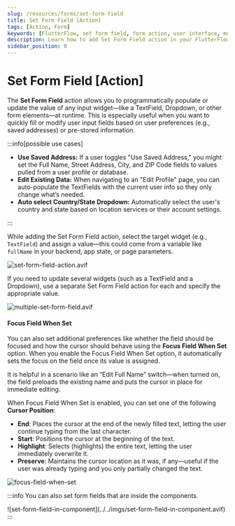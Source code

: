 ```yaml
---
slug: /resources/forms/set-form-field
title: Set Form Field [Action]
tags: [Action, Form]
keywords: [FlutterFlow, set form field, form action, user interface, mobile app development, input prefill, form management]
description: Learn how to add Set Form Field action in your FlutterFlow app.
sidebar_position: 0
---
```

# Set Form Field [Action]

The **Set Form Field** action allows you to programmatically populate or update the value of any input widget—like a TextField, Dropdown, or other form elements—at runtime. This is especially useful when you want to quickly fill or modify user input fields based on user preferences (e.g., saved addresses) or pre-stored information.

:::info[possible use cases]

- **Use Saved Address:** If a user toggles "Use Saved Address," you might set the Full Name, Street Address, City, and ZIP Code fields to values pulled from a user profile or database.
- **Edit Existing Data:** When navigating to an "Edit Profile" page, you can auto-populate the TextFields with the current user info so they only change what’s needed.
- **Auto select Country/State Dropdown:** Automatically select the user's country and state based on location services or their account settings.

:::

While adding the Set Form Field action, select the target widget (e.g., `TextField`) and assign a value—this could come from a variable like `fullName` in your backend, app state, or page parameters.

![set-form-field-action.avif](imgs/set-form-field-action.avif)

If you need to update several widgets (such as a TextField and a Dropdown), use a separate Set Form Field action for each and specify the appropriate value.

![multiple-set-form-field.avif](imgs/multiple-set-form-field.avif)

#### Focus Field When Set

You can also set additional preferences like whether the field should be focused and how the cursor should behave using the **Focus Field When Set** option. When you enable the Focus Field When Set option, it automatically sets the focus on the field once its value is assigned.

It is helpful in a scenario like an “Edit Full Name” switch—when turned on, the field preloads the existing name and puts the cursor in place for immediate editing.


When Focus Field When Set is enabled, you can set one of the following **Cursor Position**:

- **End**: Places the cursor at the end of the newly filled text, letting the user continue typing from the last character.
- **Start**: Positions the cursor at the beginning of the text.
- **Highlight**: Selects (highlights) the entire text, letting the user immediately overwrite it.
- **Preserve**: Maintains the cursor location as it was, if any—useful if the user was already typing and you only partially changed the text.

![focus-field-when-set](imgs/focus-field-when-set.avif)

:::info
You can also set form fields that are inside the components.
<p></p>
![set-form-field-in-component](../../imgs/set-form-field-in-component.avif)
:::